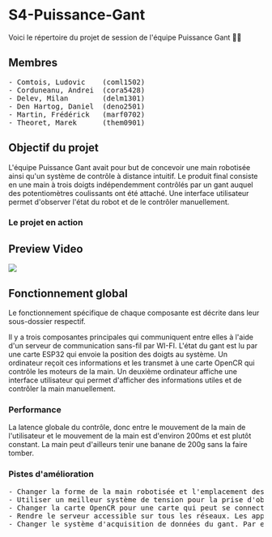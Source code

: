 # S4-Puissance-Gant

Voici le répertoire du projet de session de l'équipe Puissance Gant :gloves::robot:

## Membres
<pre>
- Comtois, Ludovic    (coml1502)
- Corduneanu, Andrei  (cora5428)
- Delev, Milan        (delm1301)
- Den Hartog, Daniel  (deno2501)
- Martin, Frédérick   (marf0702)
- Theoret, Marek      (them0901)
</pre>

## Objectif du projet
L'équipe Puissance Gant avait pour but de concevoir une main robotisée ainsi qu'un système de contrôle à distance intuitif. Le produit final consiste en une main à trois doigts indépendemment contrôlés par un gant auquel des potentiomètres coulissants ont été attaché. Une interface utilisateur permet d'observer l'état du robot et de le contrôler manuellement.

### Le projet en action


<div class="col-md-4 mb-3">
                    <div class="col-12">
                        <h2>Preview Video</h2>
                    </div>
                    <img src="https://youtu.be/RtNsFn4x6qA"  class="img-fluid" onclick="openModal(this.src)">
</div>


## Fonctionnement global
Le fonctionnement spécifique de chaque composante est décrite dans leur sous-dossier respectif.

Il y a trois composantes principales qui communiquent entre elles à l'aide d'un serveur de communication sans-fil par WI-FI. L'état du gant est lu par une carte ESP32 qui envoie la position des doigts au système. Un ordinateur reçoit ces informations et les transmet à une carte OpenCR qui contrôle les moteurs de la main. Un deuxième ordinateur affiche une interface utilisateur qui permet d'afficher des informations utiles et de contrôler la main manuellement.

### Performance
La latence globale du contrôle, donc entre le mouvement de la main de l'utilisateur et le mouvement de la main est d'environ 200ms et est plutôt constant. La main peut d'ailleurs tenir une banane de 200g sans la faire tomber.

### Pistes d'amélioration
<pre>
- Changer la forme de la main robotisée et l'emplacement des doigts afin d'optimiser la prise d'objets. 
- Utiliser un meilleur système de tension pour la prise d'objets, qui empêcherait les doigts de bouger lors de la prise d'objets.
- Changer la carte OpenCR pour une carte qui peut se connecter au WI-FI. (Par exemple, un ESP32 et une carte-soeur de contrôle des moteurs)
- Rendre le serveur accessible sur tous les réseaux. Les appareils doivent actuellement être sur le même réseau WI-FI que le serveur pour s'y connecter.
- Changer le système d'acquisition de données du gant. Par exemple, un exosquelette. (Faire attention aux résistances flexibles, elles sont souvent peu fiables.)
</pre>
